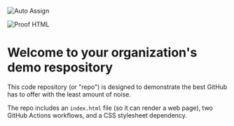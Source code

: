 ![Auto Assign](https://github.com/erickcr1-cr/fictional-eureka-demo-repository/actions/workflows/auto-assign.yml/badge.svg)

![Proof HTML](https://github.com/erickcr1-cr/fictional-eureka-demo-repository/actions/workflows/proof-html.yml/badge.svg)

# Welcome to your organization's demo respository
This code repository (or "repo") is designed to demonstrate the best GitHub has to offer with the least amount of noise.

The repo includes an `index.html` file (so it can render a web page), two GitHub Actions workflows, and a CSS stylesheet dependency.
